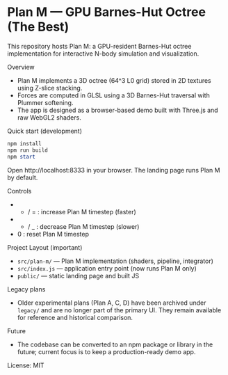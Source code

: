 # Plan M — GPU Barnes-Hut Octree (The Best)

This repository hosts Plan M: a GPU-resident Barnes-Hut octree implementation for interactive N-body simulation and visualization.

Overview
 - Plan M implements a 3D octree (64^3 L0 grid) stored in 2D textures using Z-slice stacking.
 - Forces are computed in GLSL using a 3D Barnes-Hut traversal with Plummer softening.
 - The app is designed as a browser-based demo built with Three.js and raw WebGL2 shaders.

Quick start (development)

```powershell
npm install
npm run build
npm start
```

Open http://localhost:8333 in your browser. The landing page runs Plan M by default.

Controls
 - + / = : increase Plan M timestep (faster)
 - - / _ : decrease Plan M timestep (slower)
 - 0 : reset Plan M timestep

Project Layout (important)
 - `src/plan-m/` — Plan M implementation (shaders, pipeline, integrator)
 - `src/index.js` — application entry point (now runs Plan M only)
 - `public/` — static landing page and built JS

Legacy plans
 - Older experimental plans (Plan A, C, D) have been archived under `legacy/` and are no longer part of the primary UI. They remain available for reference and historical comparison.

Future
 - The codebase can be converted to an npm package or library in the future; current focus is to keep a production-ready demo app.

License: MIT